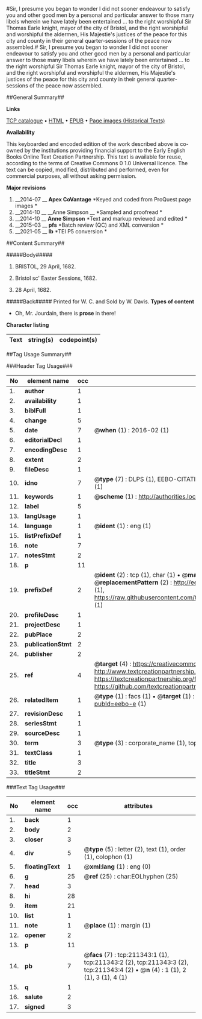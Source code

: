 #Sir, I presume you began to wonder I did not sooner endeavour to satisfy you and other good men by a personal and particular answer to those many libels wherein we have lately been entertained ... to the right worshipful Sir Thomas Earle knight, mayor of the city of Bristol, and the right worshipful and worshipful the aldermen, His Majestie's justices of the peace for this city and county in their general quarter-sessions of the peace now assembled.#
Sir, I presume you began to wonder I did not sooner endeavour to satisfy you and other good men by a personal and particular answer to those many libels wherein we have lately been entertained ... to the right worshipful Sir Thomas Earle knight, mayor of the city of Bristol, and the right worshipful and worshipful the aldermen, His Majestie's justices of the peace for this city and county in their general quarter-sessions of the peace now assembled.

##General Summary##

**Links**

[TCP catalogue](http://www.ota.ox.ac.uk/tcp/)  • 
[HTML](http://tei.it.ox.ac.uk/tcp/Texts-HTML/free/B43/B43993.html)  • 
[EPUB](http://tei.it.ox.ac.uk/tcp/Texts-EPUB/free/B43/B43993.epub) • 
[Page images (Historical Texts)](https://historicaltexts.jisc.ac.uk/eebo-625106362e)

**Availability**

This keyboarded and encoded edition of the work described above is co-owned by the
    institutions providing financial support to the Early English Books Online Text Creation
    Partnership. This text is available for reuse, according to the terms of  Creative Commons 0 1.0 Universal
    licence. The text can be copied, modified, distributed and performed, even for commercial
    purposes, all without asking permission.

**Major revisions**

1. __2014-07 __ __Apex CoVantage__ *Keyed and coded from ProQuest page images *
1. __2014-10 __ __Anne Simpson __ *Sampled and proofread *
1. __2014-10 __ __Anne Simpson__ *Text and markup reviewed and edited *
1. __2015-03 __ __pfs__ *Batch review (QC) and XML conversion *
1. __2021-05 __ __lb__ *TEI P5 conversion *

##Content Summary##

#####Body#####

1. BRISTOL, 29 April, 1682.

1. Bristol sc' Easter Sessions, 1682.

1. 28 April, 1682.

#####Back#####
Printed for W. C. and Sold by W. Davis.
**Types of content**

  * Oh, Mr. Jourdain, there is **prose** in there!

**Character listing**


|Text|string(s)|codepoint(s)|
|---|---|---|

##Tag Usage Summary##

###Header Tag Usage###

|No|element name|occ|attributes|
|---|---|---|---|
|1.|__author__|1||
|2.|__availability__|1||
|3.|__biblFull__|1||
|4.|__change__|5||
|5.|__date__|7| @__when__ (1) : 2016-02 (1)|
|6.|__editorialDecl__|1||
|7.|__encodingDesc__|1||
|8.|__extent__|2||
|9.|__fileDesc__|1||
|10.|__idno__|7| @__type__ (7) : DLPS (1), EEBO-CITATION (1), VID (1), EEBO-PROQUEST (1), OCLC (2), STC (1)|
|11.|__keywords__|1| @__scheme__ (1) : http://authorities.loc.gov/ (1)|
|12.|__label__|5||
|13.|__langUsage__|1||
|14.|__language__|1| @__ident__ (1) : eng (1)|
|15.|__listPrefixDef__|1||
|16.|__note__|7||
|17.|__notesStmt__|2||
|18.|__p__|11||
|19.|__prefixDef__|2| @__ident__ (2) : tcp (1), char (1)  •  @__matchPattern__ (2) : ([0-9\-]+):([0-9IVX]+) (1), (.+) (1)  •  @__replacementPattern__ (2) : http://eebo.chadwyck.com/downloadtiff?vid=$1&page=$2 (1), https://raw.githubusercontent.com/textcreationpartnership/Texts/master/tcpchars.xml#$1 (1)|
|20.|__profileDesc__|1||
|21.|__projectDesc__|1||
|22.|__pubPlace__|2||
|23.|__publicationStmt__|2||
|24.|__publisher__|2||
|25.|__ref__|4| @__target__ (4) : https://creativecommons.org/publicdomain/zero/1.0/ (1), http://www.textcreationpartnership.org/docs/. (1), https://textcreationpartnership.org/faq/#faq05 (1), https://github.com/textcreationpartnership (1)|
|26.|__relatedItem__|1| @__type__ (1) : facs (1)  •  @__target__ (1) : https://data.historicaltexts.jisc.ac.uk/view?pubId=eebo-e (1)|
|27.|__revisionDesc__|1||
|28.|__seriesStmt__|1||
|29.|__sourceDesc__|1||
|30.|__term__|3| @__type__ (3) : corporate_name (1), topical_term (1), geographic_name (1)|
|31.|__textClass__|1||
|32.|__title__|3||
|33.|__titleStmt__|2||


###Text Tag Usage###

|No|element name|occ|attributes|
|---|---|---|---|
|1.|__back__|1||
|2.|__body__|2||
|3.|__closer__|3||
|4.|__div__|5| @__type__ (5) : letter (2), text (1), order (1), colophon (1)|
|5.|__floatingText__|1| @__xml:lang__ (1) : eng (0)|
|6.|__g__|25| @__ref__ (25) : char:EOLhyphen (25)|
|7.|__head__|3||
|8.|__hi__|28||
|9.|__item__|21||
|10.|__list__|1||
|11.|__note__|1| @__place__ (1) : margin (1)|
|12.|__opener__|2||
|13.|__p__|11||
|14.|__pb__|7| @__facs__ (7) : tcp:211343:1 (1), tcp:211343:2 (2), tcp:211343:3 (2), tcp:211343:4 (2)  •  @__n__ (4) : 1 (1), 2 (1), 3 (1), 4 (1)|
|15.|__q__|1||
|16.|__salute__|2||
|17.|__signed__|3||
